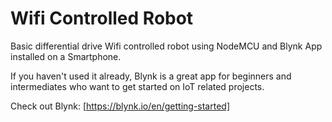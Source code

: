 # Wifi Controlled Robot

Basic differential drive Wifi controlled robot using NodeMCU and Blynk App installed on a Smartphone.

If you haven't used it already, Blynk is a great app for beginners and intermediates who want to get started on IoT related projects. 

Check out Blynk: [https://blynk.io/en/getting-started]

